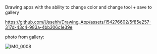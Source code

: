 Drawing apps with the ability to change color and change tool + save to gallery


https://github.com/Ussehh/Drawing_App/assets/154276602/5f85e257-317d-43c4-983a-4bb306c1e39e


photo from gallery:

![IMG_0008](https://github.com/Ussehh/Drawing_App/assets/154276602/d8b6dc12-0ff1-47c0-bbe5-8968df2b7a4d)
